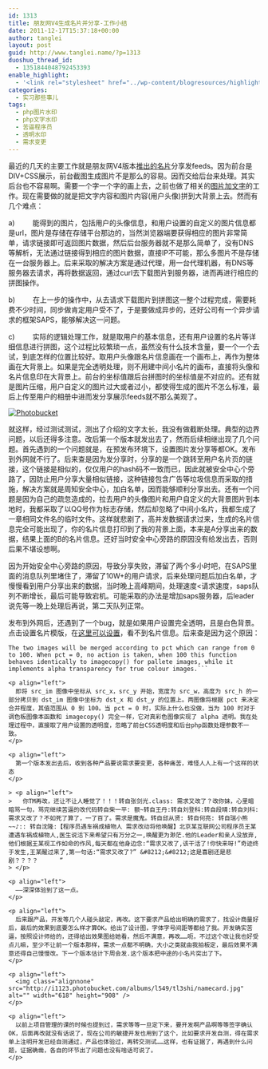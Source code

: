 ```yaml
---
id: 1313
title: 朋友网V4生成名片并分享-工作小结
date: 2011-12-17T15:37:18+00:00
author: tanglei
layout: post
guid: http://www.tanglei.name/?p=1313
duoshuo_thread_id:
  - 1351844048792453393
enable_highlight:
  - '<link rel="stylesheet" href="../wp-content/blogresources/highlightconfig/highlight.default.min.css"><script src="../wp-content/blogresources/highlightconfig/jquery-2.1.4.min.js"></script><script src="../wp-content/blogresources/highlightconfig/enable_highlight.js"></script>'
categories:
  - 实习那些事儿
tags:
  - php图片水印
  - php文字水印
  - 苦逼程序员
  - 透明水印
  - 需求变更
---
```

最近的几天的主要工作就是朋友网V4版本[推出的名片](http://www.pengyou.com/leitang?view_type=card)分享发feeds。因为前台是DIV+CSS展示，前台截图生成图片不是那么的容易。因而交给后台来处理。其实后台也不容易啊。需要一个字一个字的画上去，之前也做了相关的[图片加文字](/blog/add-chinese-text-mark-to-picture-in-php.html)的工作。现在需要做的就是把文字内容和图片内容(用户头像)拼到大背景上去。然而有几个难点：

a)         能得到的图片，包括用户的头像信息，和用户设置的自定义的图片信息都是url，图片是存储在存储平台那边的，当然浏览器端要获得相应的图片非常简单，请求链接即可返回图片数据，然后后台服务器就不是那么简单了，没有DNS等解析，无法通过链接得到相应的图片数据，直接IP不可能，那么多图片不是存储在一台服务器上。后来采取的解决方案是通过代理，用一台代理机器，有DNS等服务器去请求，再将数据返回，通过curl去下载图片到服务器，进而再进行相应的拼图操作。

<p align="left">
  b)         在上一步的操作中，从去请求下载图片到拼图这一整个过程完成，需要耗费不少时间，同步做肯定用户受不了，于是要做成异步的，还好公司有一个异步请求的框架SAPS，能够解决这一问题。
</p>

c)         实际的逻辑处理工作，就是取用户的基本信息，还有用户设置的名片等详细信息进行拼图，这个过程比较繁琐一点，虽然没有什么技术含量，要一个一个去试，到底怎样的位置比较好。取用户头像跟名片信息画在一个画布上，再作为整体画在大背景上。如果是完全透明处理，则不用建中间小名片的画布，直接将头像和名片信息印在大背景上。前台的坐标值跟后台拼图时的坐标值是不对应的。还有就是图片压缩，用户自定义的图片过大或者过小，都使得生成的图片不怎么标准，最后上传至用户的相册中进而发分享展示feeds就不那么美观了。

<a href="http://s1123.photobucket.com/albums/l549/tl3shi/?action=view&current=namecard1.jpg" target="_blank"><img src="http://i1123.photobucket.com/albums/l549/tl3shi/namecard1.jpg" alt="Photobucket" border="0" /></a>

就这样，经过测试测试，测出了介绍的文字太长，我没有做截断处理。典型的边界问题，以后还得多注意。改后第一个版本就发出去了，然而后续相继出现了几个问题。首先遇到的一个问题就是，在预发布环境下，设置图片发分享等都OK。发布到外网就不行了。后来查是因为发分享时，分享的是一个跳转至用户名片页的链接，这个链接是相似的，仅仅用户的hash码不一致而已，因此就被安全中心个旁路了，因防止用户分享大量相似链接，这种链接包含广告等垃圾信息而采取的措施，解决方案就是周知安全中心，加白名单，因而能够顺利分享出去。还有一个问题是因为自己的疏忽造成的，拉去用户的头像图片和用户自定义的大背景图片到本地时，我都采取了以QQ号作为标志存储，然后却忽略了中间小名片，我都生成了一章相同文件名的临时文件。这样就悲剧了，高并发数据请求过来，生成的名片信息完全可能出现了，你的名片信息打印到了我的背景上面，本来是A分享出来的数据，结果上面的B的名片信息。还好当时安全中心旁路的原因没有给发出去，否则后果不堪设想啊。

因为开始安全中心旁路的原因，导致分享失败，滞留了两个多小时吧，在SAPS里面的消息队列里堵住了，滞留了10W+的用户请求，后来处理问题后加白名单，才慢慢看到用户分享出来的数据，当时晚上高峰期间，处理速度<请求速度，saps队列不断增长，最后可能导致宕机。可能采取的办法是增加saps服务器，后leader说先等一晚上处理后再说，第二天队列正常。

发布到外网后，还遇到了一个bug，就是如果用户设置完全透明，且是白色背景。点击设置名片模版，在[这里可以设置](http://profile.pengyou.com/index.php?mod=profile&view_type=card)，看不到名片信息。后来查是因为这个原因：

```phpbool imagecopymerge ( resource $dst_im , resource $src_im , int $dst_x , int $dst_y , int $src_x , int $src_y , int $src_w , int $src_h , int $pct ) Copy a part of src_im onto dst_im starting at the x,y coordinates src_x, src_y with a width of src_w and a height of src_h. The portion defined will be copied onto the x,y coordinates, dst_x and dst_y. pct
The two images will be merged according to pct which can range from 0 to 100. When pct = 0, no action is taken, when 100 this function behaves identically to imagecopy() for pallete images, while it implements alpha transparency for true colour images.```

<p align="left">
  即将 src_im 图像中坐标从 src_x，src_y 开始，宽度为 src_w，高度为 src_h 的一部分拷贝到 dst_im 图像中坐标为 dst_x 和 dst_y 的位置上。两图像将根据 pct 来决定合并程度，其值范围从 0 到 100。当 pct = 0 时，实际上什么也没做，当为 100 时对于调色板图像本函数和 imagecopy() 完全一样，它对真彩色图像实现了 alpha 透明。我在处理过程中，直接取了用户设置的透明度，忽略了前台CSS透明度和后台php函数处理参数不一致。
</p>

<p align="left">
  第一个版本发出去后，收到各种产品要说需求要变更，各种痛苦，难怪人人上有一个这样的状态
</p>

> <p align="left">
>   你TM再改，还让不让人睡觉了！！！转自张剑光.class: 需求又改了？改你妹，心里暗暗骂一句，骂完继续苦逼的改代码转自柴一平: 额~转自王丹:转自刘登科:转自段晴:转自刘科: 需求又改了？不如死了算了，一了百了。需求是魔鬼。转自邱从贤: 转自何亮: 转自瑞小熊~~♪:: 转自沈隆:【程序员遇车祸成植物人 需求改动将他唤醒】北京某互联网公司程序员王某遭遇车祸成植物人,医生说活下来希望只有万分之一,唤醒更为渺茫.他的Leader和亲人没放弃,他们根据王某视工作如命的作风,每天都在他身边念:“需求又改了,该干活了!你快来呀!”奇迹终于发生,王某醒过来了,第一句话:“需求又改了?” &#8212;&#8212;这是喜剧还是悲剧？？？？      ”
> </p>

<p align="left">
  ——深深体验到了这一点。
</p>

<p align="left">
  后来跟产品，开发等几个人碰头敲定，再改。这下要求产品给出明确的需求了，找设计商量好后，最后的效果到底要怎么样才算OK。给出了设计图，字体字号间距等都给了我。开发确实苦逼，按照设计师给的，还得给出效果图给她看，然后不满意，再改……呃，不过这个改让我也好受点儿嘛，至少不让前一个版本那样，需求一点都不明确，大小之类就由我拍板定，最后效果不满意还得自己慢慢改。下一个版本估计下周会发.这个版本把中途的小名片突出了下。
</p>

<p align="left">
  <img class="alignnone" src="http://i1123.photobucket.com/albums/l549/tl3shi/namecard.jpg" alt="" width="618" height="908" />
</p>

<p align="left">
  以前上项目管理的课的时候也提到过，需求等等一旦定下来，要开发啊产品啊等等签字确认OK，后面再改就没有话说了，现在公司的敏捷开发也用到了这个，比如要求开发自测，得在需求单上注明开发已经自测通过，产品也体验过，再转交测试……这样，也有证据了，再遇到什么问题，证据确凿，各自的环节出了问题也没有啥话可说了。
</p>
